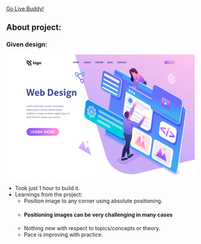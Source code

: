 [Go Live Buddy!](https://tushar-ojha-web-design-landing-page.netlify.app/)

## About project:

### Given design:
![Design Image](/Design.png "Design Title")

- Took just 1 hour to build it.
- Learnings from the project:
   - Position image to any corner using absolute positioning.
   - #### Positioning images can be very challenging in many cases
   - Nothing new with respect to topics/concepts or theory. 
   - Pace is improving with practice.
 
